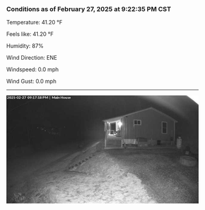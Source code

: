 ### Conditions as of February 27, 2025 at 9:22:35 PM CST 

Temperature: 41.20 &deg;F

Feels like: 41.20 &deg;F

Humidity: 87%

Wind Direction: ENE

Windspeed: 0.0 mph

Wind Gust: 0.0 mph

---

<img src="./images/latest.jpeg"/>

